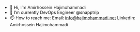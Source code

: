 - 👋 Hi, I’m Amirhossein Hajimohammadi
- 🌱 I’m currently DevOps Engineer @snapptrip
- 📫 How to reach me:
              Email: info@hajimohammadi.net
              LinkedIn: Amirhossein Hajimohammadi
<!---
amirhossein9472/amirhossein9472 is a ✨ special ✨ repository because its `README.md` (this file) appears on your GitHub profile.
You can click the Preview link to take a look at your changes.
--->
